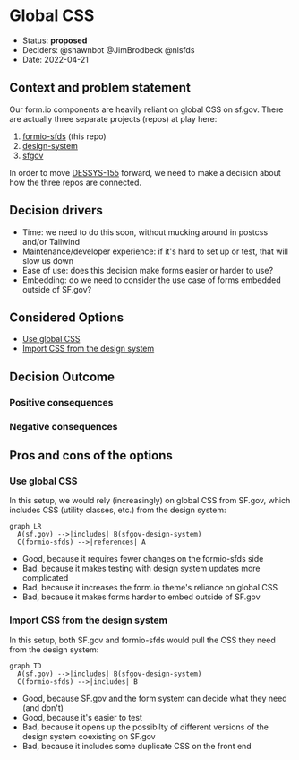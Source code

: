 # Global CSS

* Status: **proposed**
* Deciders: @shawnbot @JimBrodbeck @nlsfds
* Date: 2022-04-21 <!-- when the decision was last updated -->

## Context and problem statement

Our form.io components are heavily reliant on global CSS on sf.gov. There are actually three separate projects (repos) at play here:

1. [formio-sfds](https://github.com/SFDigitalServices/formio-sfds) (this repo)
2. [design-system](https://github.com/SFDigitalServices/design-system)
3. [sfgov](https://github.com/SFDigitalServices/sfgov)

In order to move [DESSYS-155](https://sfgovdt.jira.com/browse/DESSYS-155) forward, we need to make a decision about how the three repos are connected.

## Decision drivers <!-- optional -->

* Time: we need to do this soon, without mucking around in postcss and/or Tailwind
* Maintenance/developer experience: if it's hard to set up or test, that will slow us down
* Ease of use: does this decision make forms easier or harder to use?
* Embedding: do we need to consider the use case of forms embedded outside of SF.gov?

## Considered Options

* [Use global CSS](#use-global-css)
* [Import CSS from the design system](#import-css-from-the-design-system)

## Decision Outcome

<!--
We've chosen to use global CSS because:

1. It's already set up that way; no additional postcss/Tailwind/etc. config necessary
2. We can start deleting CSS in the form.io theme sooner
-->

### Positive consequences <!-- optional -->

<!--
* We can start sooner and move faster
-->

### Negative consequences <!-- optional -->

<!--
Continuing to rely on global CSS:

* makes it harder to debug
* makes it harder to embed our forms on other sites (outside of SF.gov)
-->

## Pros and cons of the options <!-- optional -->

### Use global CSS

In this setup, we would rely (increasingly) on global CSS from SF.gov, which includes CSS (utility classes, etc.) from the design system:

```mermaid
graph LR
  A(sf.gov) -->|includes| B(sfgov-design-system)
  C(formio-sfds) -->|references| A
```

* Good, because it requires fewer changes on the formio-sfds side
* Bad, because it makes testing with design system updates more complicated
* Bad, because it increases the form.io theme's reliance on global CSS
* Bad, because it makes forms harder to embed outside of SF.gov

### Import CSS from the design system

In this setup, both SF.gov and formio-sfds would pull the CSS they need from the design system:

```mermaid
graph TD
  A(sf.gov) -->|includes| B(sfgov-design-system)
  C(formio-sfds) -->|includes| B
```

* Good, because SF.gov and the form system can decide what they need (and don't)
* Good, because it's easier to test
* Bad, because it opens up the possibilty of different versions of the design system coexisting on SF.gov
* Bad, because it includes some duplicate CSS on the front end
